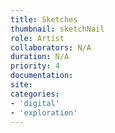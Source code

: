 ```yaml
---
title: Sketches
thumbnail: sketchNail
role: Artist
collaborators: N/A
duration: N/A
priority: 4
documentation:
site:
categories:
- 'digital'
- 'exploration'
---
```


<script>
    // import Masonry from '$lib/components/article/Masonry.svelte'
    import ClickScrollGallery from "$lib/components/article/ClickScrollGallery.svelte"
    const folder = 'sketches'
</script>

<ClickScrollGallery folder={folder} />

